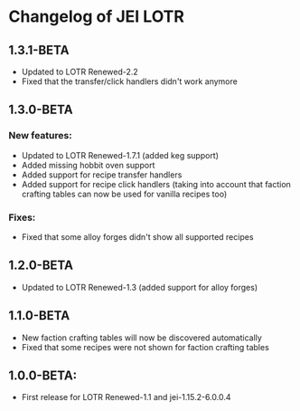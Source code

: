 # Changelog of JEI LOTR

## 1.3.1-BETA
* Updated to LOTR Renewed-2.2
* Fixed that the transfer/click handlers didn't work anymore

## 1.3.0-BETA
### New features:
* Updated to LOTR Renewed-1.7.1 (added keg support)
* Added missing hobbit oven support
* Added support for recipe transfer handlers
* Added support for recipe click handlers (taking into account that faction crafting tables can now be used for vanilla recipes too)

### Fixes:
* Fixed that some alloy forges didn't show all supported recipes

## 1.2.0-BETA
* Updated to LOTR Renewed-1.3 (added support for alloy forges)

## 1.1.0-BETA
* New faction crafting tables will now be discovered automatically
* Fixed that some recipes were not shown for faction crafting tables

## 1.0.0-BETA:
* First release for LOTR Renewed-1.1 and jei-1.15.2-6.0.0.4